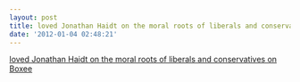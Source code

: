 ```yaml
---
layout: post
title: loved Jonathan Haidt on the moral roots of liberals and conservatives on Boxee
date: '2012-01-04 02:48:21'
---
```


<a href='http://b0x.ee/atsBOp'>loved Jonathan Haidt on the moral roots of liberals and conservatives on Boxee</a>